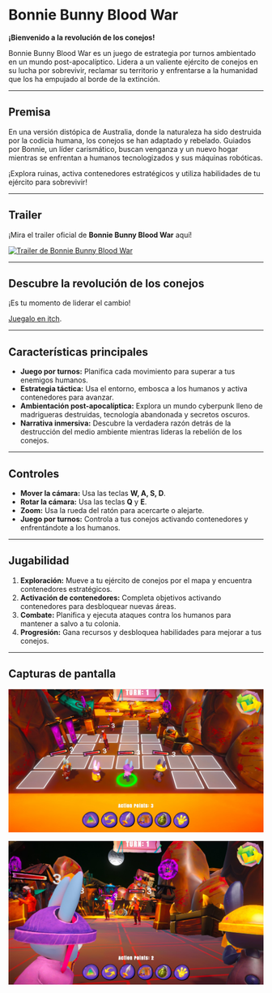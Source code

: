 # Bonnie Bunny Blood War

**¡Bienvenido a la revolución de los conejos!**

Bonnie Bunny Blood War es un juego de estrategia por turnos ambientado en un mundo post-apocalíptico. Lidera a un valiente ejército de conejos en su lucha por sobrevivir, reclamar su territorio y enfrentarse a la humanidad que los ha empujado al borde de la extinción.

---

## Premisa

En una versión distópica de Australia, donde la naturaleza ha sido destruida por la codicia humana, los conejos se han adaptado y rebelado. Guiados por Bonnie, un líder carismático, buscan venganza y un nuevo hogar mientras se enfrentan a humanos tecnologizados y sus máquinas robóticas.

¡Explora ruinas, activa contenedores estratégicos y utiliza habilidades de tu ejército para sobrevivir!

---
## Trailer

¡Mira el trailer oficial de **Bonnie Bunny Blood War** aquí!

[![Trailer de Bonnie Bunny Blood War](https://img.youtube.com/vi/-yrQU1-xZ7k/0.jpg)](https://youtu.be/-yrQU1-xZ7k?si=c5UovxqCd0D9KAj4)

---

## Descubre la revolución de los conejos

¡Es tu momento de liderar el cambio!

[Juegalo en itch](https://a-la-fresh.itch.io/bonnie-bunny-blood). 

---

## Características principales

- **Juego por turnos:** Planifica cada movimiento para superar a tus enemigos humanos.
- **Estrategia táctica:** Usa el entorno, embosca a los humanos y activa contenedores para avanzar.
- **Ambientación post-apocalíptica:** Explora un mundo cyberpunk lleno de madrigueras destruidas, tecnología abandonada y secretos oscuros.
- **Narrativa inmersiva:** Descubre la verdadera razón detrás de la destrucción del medio ambiente mientras lideras la rebelíón de los conejos.

---

## Controles

- **Mover la cámara:** Usa las teclas **W, A, S, D**.
- **Rotar la cámara:** Usa las teclas **Q** y **E**.
- **Zoom:** Usa la rueda del ratón para acercarte o alejarte.
- **Juego por turnos:** Controla a tus conejos activando contenedores y enfrentándote a los humanos.

---

## Jugabilidad

1. **Exploración:** Mueve a tu ejército de conejos por el mapa y encuentra contenedores estratégicos.
2. **Activación de contenedores:** Completa objetivos activando contenedores para desbloquear nuevas áreas.
3. **Combate:** Planifica y ejecuta ataques contra los humanos para mantener a salvo a tu colonia.
4. **Progresión:** Gana recursos y desbloquea habilidades para mejorar a tus conejos.

---

## Capturas de pantalla

![Gameplay Screenshot 1](Assets/Art/Screenshot/GameplayConejos.jpg)

![Gameplay Screenshot 2](Assets/Art/Screenshot/GameplayConejos2.jpg)


